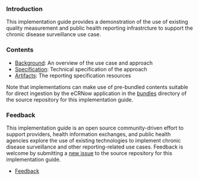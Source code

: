 ### Introduction

This implementation guide provides a demonstration of the use of existing
quality measurement and public health reporting infrastrcture to support the
chronic disease surveillance use case.

### Contents

* [Background](background.html): An overview of the use case and approach
* [Specification](specification.html): Technical specification of the approach
* [Artifacts](artifacts.html): The reporting specification resources

Note that implementations can make use of pre-bundled contents suitable for direct ingestion by the eCRNow application in the [bundles](https://github.com/cqframework/aphl-chronic-ig/tree/main/archive-2025/kars) directory of the source repository for this implementation guide.

### Feedback

This implementation guide is an open source community-driven effort to support providers, health information exchanges, and public health agencies explore the use of existing technologies to implement chronic disease surveillance and other reporting-related use cases. Feedback is welcome by submitting a [new issue](https://github.com/cqframework/aphl-chronic-ig/issues/new) to the source repository for this implementation guide.

* [Feedback](https://github.com/cqframework/aphl-chronic-ig/issues/new)

